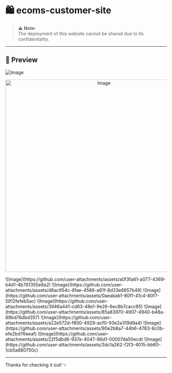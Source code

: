 # 🛍️ ecoms-customer-site

> ⚠️ **Note:**  
> The deployment of this website cannot be shared due to its confidentiality.

---

## 📸 Preview

![Image](https://github.com/user-attachments/assets/1c7fba34-ed33-4454-9fdd-82d6d0a0f6c4)  
<p align="center">
  <img src="https://github.com/user-attachments/assets/809ce9bb-d4ea-4f82-b6c2-3719cbc49a4a" alt="Image" width="600" />
</p>
![Image](https://github.com/user-attachments/assets/a0f3fa81-a077-4369-b4d1-4b761355e8a2)  
![Image](https://github.com/user-attachments/assets/d6ac954c-8fae-4586-a61f-8d33e6657b48)  
![Image](https://github.com/user-attachments/assets/0aeabab1-80f1-41c4-80f7-5912fefeb5ac)  
![Image](https://github.com/user-attachments/assets/3946a441-cd63-48e1-9e26-6ec8b7cacc95)  
![Image](https://github.com/user-attachments/assets/85a83970-4907-4940-b48a-89bd76dbd357)  
![Image](https://github.com/user-attachments/assets/a22e572d-f800-4929-acf0-93e2a319d9a4)  
![Image](https://github.com/user-attachments/assets/90e2b8a7-44b6-4783-8c0b-efe2bd76eeaf)  
![Image](https://github.com/user-attachments/assets/22f5dbd6-937e-4047-86d1-00007da50ecd)  
![Image](https://github.com/user-attachments/assets/3dc1a262-f2f3-4015-bb60-1cb5a880750c)

---

Thanks for checking it out! ✨
